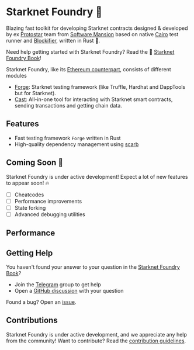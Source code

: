 # Starknet Foundry 🔨

Blazing fast toolkit for developing Starknet contracts designed & developed by
ex [Protostar](https://github.com/software-mansion/protostar) team from [Software Mansion](https://swmansion.com) based
on native [Cairo](https://github.com/starkware-libs/cairo) test runner
and [Blockifier](https://github.com/starkware-libs/blockifier), written in Rust 🦀.

Need help getting started with Starknet Foundry? Read the
📖 [Starknet Foundry Book](https://foundry-rs.github.io/starknet-foundry/)!

Starknet Foundry, like its [Ethereum counterpart](https://github.com/foundry-rs/foundry), consists of different modules

- [Forge](https://github.com/foundry-rs/starknet-foundry/tree/master/starknet-foundry/crates/forge): Starknet testing
  framework (like Truffle, Hardhat and DappTools but for Starknet).
- [Cast](https://github.com/foundry-rs/starknet-foundry/tree/master/starknet-foundry/crates/cast): All-in-one tool for
  interacting with Starknet smart contracts, sending transactions and getting chain data.

## Features

- Fast testing framework `Forge` written in Rust
- High-quality dependency management using [scarb](https://github.com/software-mansion/scarb)

## Coming Soon 👀

Starknet Foundry is under active development! Expect a lot of new features to appear soon! 🔥

- [ ] Cheatcodes
- [ ] Performance improvements
- [ ] State forking
- [ ] Advanced debugging utilities

## Performance

[//]: # (TODO add benchmarks)

## Getting Help

You haven't found your answer to your question in
the [Starknet Foundry Book](https://foundry-rs.github.io/starknet-foundry/)?

[//]: # (TODO add tg group and gh discussions)

- Join the [Telegram](TODO) group to get help
- Open a [GitHub discussion](TODO) with your question

Found a bug? Open an [issue](https://github.com/foundry-rs/starknet-foundry/issues).

## Contributions

Starknet Foundry is under active development, and we appreciate any help from the community! Want to contribute? Read
the [contribution guidelines](./CONTRIBUTING.md).